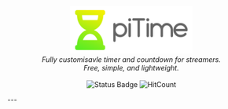 <p align="center">
    <img alt="piTime" width=250 src="https://github.com/RealA10N/piTime/blob/master/Graphics/TextLogo.png?raw=true"/> <br/>
    <i>Fully customisavle timer and countdown for streamers. <br/>
    Free, simple, and lightweight.</i><br/><br/>
    <img alt="Status Badge" src="https://img.shields.io/badge/Status-not%20released%20yet-red?style=flat-square"/>
    <img alt="HitCount" src="http://hits.dwyl.com/RealA10N/piTime.svg"/>
</p>
---
